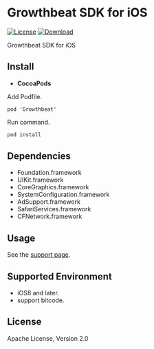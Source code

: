 Growthbeat SDK for iOS
===
[![License](https://img.shields.io/badge/license-Apache%202-blue.svg)](https://www.apache.org/licenses/LICENSE-2.0)
[![Download](https://img.shields.io/cocoapods/v/Growthbeat.svg)](https://cocoapods.org/pods/Growthbeat)

Growthbeat SDK for iOS

## Install

- **CocoaPods**

Add Podfile.

```
pod 'Growthbeat'
```

Run command.

```sh
pod install
```

## Dependencies

- Foundation.framework
- UIKit.framework
- CoreGraphics.framework
- SystemConfiguration.framework
- AdSupport.framework
- SafariServices.framework
- CFNetwork.framework

## Usage

See the [support page](http://support.growthbeat.com/).

## Supported Environment

* iOS8 and later.
* support bitcode.

## License

Apache License, Version 2.0
